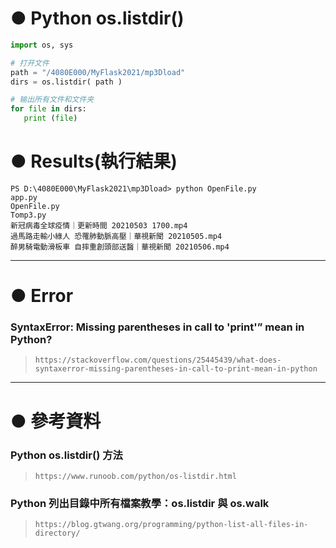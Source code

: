 # ● Python os.listdir()

```python
import os, sys

# 打开文件
path = "/4080E000/MyFlask2021/mp3Dload"
dirs = os.listdir( path )

# 输出所有文件和文件夹
for file in dirs:
   print (file)
```
# ● Results(執行結果)
```
PS D:\4080E000\MyFlask2021\mp3Dload> python OpenFile.py
app.py
OpenFile.py
Tomp3.py
新冠病毒全球疫情｜更新時間 20210503 1700.mp4
過馬路走輸小綠人 恐罹肺動脈高壓｜華視新聞 20210505.mp4
醉男騎電動滑板車 自摔重創頭部送醫｜華視新聞 20210506.mp4
```

---
# ● Error
### SyntaxError: Missing parentheses in call to 'print'” mean in Python?
> `https://stackoverflow.com/questions/25445439/what-does-syntaxerror-missing-parentheses-in-call-to-print-mean-in-python`
---
# ● 參考資料 
### Python os.listdir() 方法
> `https://www.runoob.com/python/os-listdir.html`
### Python 列出目錄中所有檔案教學：os.listdir 與 os.walk
> `https://blog.gtwang.org/programming/python-list-all-files-in-directory/`
